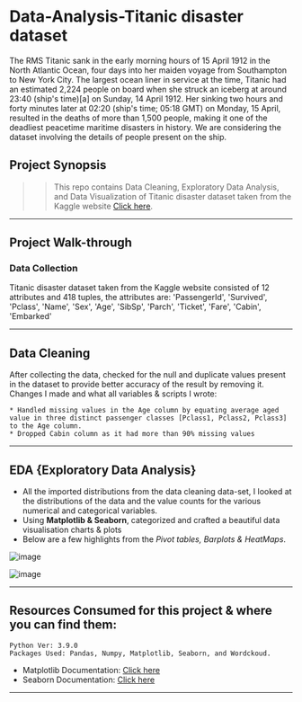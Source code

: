 # Data-Analysis-Titanic disaster dataset


The RMS Titanic sank in the early morning hours of 15 April 1912 in the North Atlantic Ocean, four days into her maiden voyage from Southampton to New York City. The largest ocean liner in service at the time, Titanic had an estimated 2,224 people on board when she struck an iceberg at around 23:40 (ship's time)[a] on Sunday, 14 April 1912. Her sinking two hours and forty minutes later at 02:20 (ship's time; 05:18 GMT) on Monday, 15 April, resulted in the deaths of more than 1,500 people, making it one of the deadliest peacetime maritime disasters in history. We are considering the dataset involving the details of people present on the ship.

## Project Synopsis

>> This repo contains Data Cleaning, Exploratory Data Analysis, and Data Visualization of Titanic disaster dataset taken from the Kaggle website [Click here](https://www.kaggle.com/).

-------------------------------
## Project Walk-through

### Data Collection

Titanic disaster dataset taken from the Kaggle website consisted of 12 attributes and 418 tuples, the attributes are:
 'PassengerId',
 'Survived',
 'Pclass',
 'Name',
 'Sex',
 'Age',
 'SibSp',
 'Parch',
 'Ticket',
 'Fare',
 'Cabin',
 'Embarked'

------------------------------


## Data Cleaning

After collecting the data, checked for the null and duplicate values present in the dataset to provide better accuracy of the result by removing it. Changes I made and what all variables & scripts I wrote:

    * Handled missing values in the Age column by equating average aged value in three distinct passenger classes [Pclass1, Pclass2, Pclass3] to the Age column.
    * Dropped Cabin column as it had more than 90% missing values
-------------------------------
## EDA {Exploratory Data Analysis}

* All the imported distributions from the data cleaning data-set, I looked at the distributions of the data and the value counts for the various numerical and categorical variables.
* Using **Matplotlib & Seaborn**, categorized and crafted a beautiful data visualisation charts & plots
* Below are a few highlights from the *Pivot tables, Barplots & HeatMaps*.

![image](https://user-images.githubusercontent.com/98012611/155846912-390531bc-40ba-4a80-84c3-60e28638aef1.png)

![image](https://user-images.githubusercontent.com/98012611/155846928-145b3c8f-7a0e-4bdf-af8f-0b82b198d2f5.png)

-----------------


## Resources Consumed for this project & where you can find them:

    Python Ver: 3.9.0
    Packages Used: Pandas, Numpy, Matplotlib, Seaborn, and Wordckoud.

* Matplotlib Documentation: [Click here](https://matplotlib.org/3.1.1/api/_as_gen/matplotlib.pyplot.boxplot.html?highlight=boxplot#matplotlib.pyplot.boxplot)
* Seaborn Documentation: [Click here](http://seaborn.pydata.org/examples/many_pairwise_correlations.html)

-----------------------------
